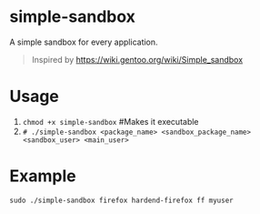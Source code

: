 # simple-sandbox
A simple sandbox for every application.

> Inspired by <https://wiki.gentoo.org/wiki/Simple_sandbox>

# Usage
1. `chmod +x simple-sandbox` #Makes it executable
2. `# ./simple-sandbox <package_name> <sandbox_package_name> <sandbox_user> <main_user>` 

# Example
```
sudo ./simple-sandbox firefox hardend-firefox ff myuser
```
